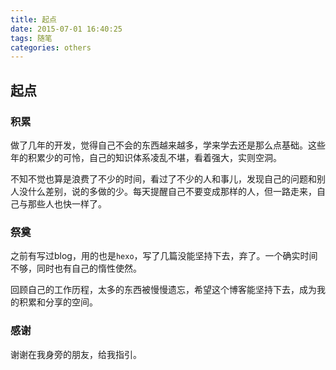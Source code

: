 ```yaml
---
title: 起点
date: 2015-07-01 16:40:25
tags: 随笔
categories: others
---
```

## 起点

### 积累

做了几年的开发，觉得自己不会的东西越来越多，学来学去还是那么点基础。这些年的积累少的可怜，自己的知识体系凌乱不堪，看着强大，实则空洞。

<!--more-->

不知不觉也算是浪费了不少的时间，看过了不少的人和事儿，发现自己的问题和别人没什么差别，说的多做的少。每天提醒自己不要变成那样的人，但一路走来，自己与那些人也快一样了。

### 祭奠

之前有写过blog，用的也是`hexo`，写了几篇没能坚持下去，弃了。一个确实时间不够，同时也有自己的惰性使然。

回顾自己的工作历程，太多的东西被慢慢遗忘，希望这个博客能坚持下去，成为我的积累和分享的空间。

### 感谢

谢谢在我身旁的朋友，给我指引。
